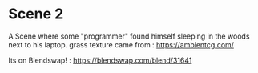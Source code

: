 # Scene 2 
A Scene where some "programmer" found himself sleeping in the woods next to his laptop.
grass texture came from : https://ambientcg.com/

Its on Blendswap! : https://blendswap.com/blend/31641
